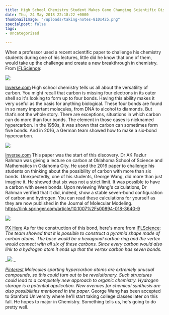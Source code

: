 ```yaml
---
title: High School Chemistry Student Makes Game Changing Scientific Discovery
date: Thu, 24 May 2018 22:18:22 +0000
thumbnailImage: "/uploads/taking-notes-810x425.png"
specialpost: false
tags:
- Uncategorized

---
```

When a professor used a recent scientific paper to challenge his chemistry students during one of his lectures, little did he know that one of them, would take up the challenge and create a new breakthrough in chemistry. From [IFLScience](http://www.iflscience.com/chemistry/a-high-school-kid-from-oklahoma-just-made-a-massive-breakthrough-in-chemistry/): 

![](http://newsattorneys.staging.wpengine.com/wp-content/uploads/2018/05/dr-rahman-and-mr-wang-co-authors-of-the-new-paper-1024x771.jpg) 

[Inverse.com](https://www.inverse.com/article/44254-high-school-student-george-wang-carbon-7-bonds) High school chemistry tells us all about the versatility of carbon. You might recall that carbon is missing four electrons in its outer shell so it's looking to form up to four bonds. Having this ability makes it very useful as the basis for anything biological. These four bonds are found in so many important molecules, from DNA to alcohol to diamonds. But that’s not the whole story. There are exceptions, situations in which carbon can do more than four bonds. The element in those cases is nicknamed hypercarbon. In the 1950s, it was shown that carbon can sometimes form five bonds. And in 2016, a German team showed how to make a six-bond hypercarbon. 

![](http://newsattorneys.staging.wpengine.com/wp-content/uploads/2018/05/carbon-bonds.jpg) 

[Inverse.com](https://www.inverse.com/article/44254-high-school-student-george-wang-carbon-7-bonds) This paper was the start of this discovery. Dr AK Fazlur Rahman was giving a lecture on carbon at Oklahoma School of Science and Mathematics in Oklahoma City. He used the 2016 paper to challenge his students on thinking about the possibility of carbon with more than six bonds. Unexpectedly, one of his students, George Wang, did more than just imagine it. He showed that six was not a strict limit. It was possible to have a carbon with seven bonds. Upon reviewing Wang's calculations, Dr Rahman verified that it did, indeed, show a stable seven-bond configuration of carbon and hydrogen. You can read these calculations for yourself as they are now published in the Journal of Molecular Modeling. https://link.springer.com/article/10.1007%2Fs00894-018-3640-9 

![](http://newsattorneys.staging.wpengine.com/wp-content/uploads/2018/05/check_class_desk_idea_learning_lecture_notebook_notes-913134-1024x605.jpg) 

[PX Here](https://pxhere.com/en/photo/913134) As for the construction of this bond, here's more from [IFLScience](http://www.iflscience.com/chemistry/a-high-school-kid-from-oklahoma-just-made-a-massive-breakthrough-in-chemistry/): _The team showed that it is possible to construct a pyramid shape made of carbon atoms. The base would be a hexagonal carbon ring and the vertex would connect with all six of these carbons. Since every carbon would also link to a hydrogen atom it ends up that the vertex carbon has seven bonds._

 _![](http://newsattorneys.staging.wpengine.com/wp-content/uploads/2018/05/stanford-sign.jpg) _

[_Pinterest_](https://www.pinterest.com/pin/62417144810344900/?lp=true) _Molecules sporting hypercarbon atoms are extremely unusual compounds, so this could turn out to be revolutionary. Such structures could lead to a completely new approach to organic chemistry. Hydrogen storage is a potential application. New avenues for chemical synthesis are also possibilities mentioned in the paper._ George Wang has been accepted to Stanford University where he'll start taking college classes later on this fall. He hopes to major in Chemistry. Something tells us, he's going to do pretty well.